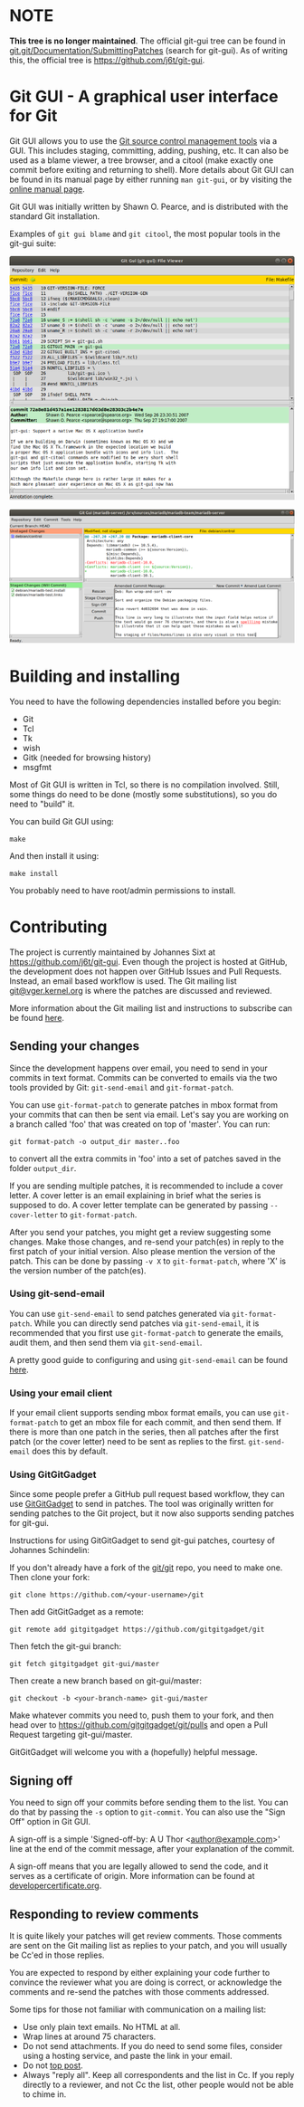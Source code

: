 # NOTE

**This tree is no longer maintained**. The official git-gui tree can be found in
[git.git/Documentation/SubmittingPatches](https://github.com/git/git/blob/master/Documentation/SubmittingPatches)
(search for git-gui). As of writing this, the official tree is
https://github.com/j6t/git-gui.

# Git GUI - A graphical user interface for Git

Git GUI allows you to use the [Git source control management
tools](https://git-scm.com/) via a GUI. This includes staging, committing,
adding, pushing, etc. It can also be used as a blame viewer, a tree browser,
and a citool (make exactly one commit before exiting and returning to shell).
More details about Git GUI can be found in its manual page by either running
`man git-gui`, or by visiting the [online manual
page](https://git-scm.com/docs/git-gui).

Git GUI was initially written by Shawn O. Pearce, and is distributed with the
standard Git installation.

Examples of `git gui blame` and `git citool`, the most popular tools in the git-gui
suite:

![git gui blame example](docs/git-gui-blame-example.png)

![git citool example](docs/git-citool-example.png)

# Building and installing

You need to have the following dependencies installed before you begin:

- Git
- Tcl
- Tk
- wish
- Gitk (needed for browsing history)
- msgfmt

Most of Git GUI is written in Tcl, so there is no compilation involved. Still,
some things do need to be done (mostly some substitutions), so you do need to
"build" it.

You can build Git GUI using:

```
make
```

And then install it using:

```
make install
```

You probably need to have root/admin permissions to install.

# Contributing

The project is currently maintained by Johannes Sixt at
https://github.com/j6t/git-gui. Even though the project is hosted at
GitHub, the development does not happen over GitHub Issues and Pull Requests.
Instead, an email based workflow is used. The Git mailing list
[git@vger.kernel.org](mailto:git@vger.kernel.org) is where the patches are
discussed and reviewed.

More information about the Git mailing list and instructions to subscribe can
be found [here](https://git.wiki.kernel.org/index.php/GitCommunity).

## Sending your changes

Since the development happens over email, you need to send in your commits in
text format. Commits can be converted to emails via the two tools provided by
Git: `git-send-email` and `git-format-patch`.

You can use `git-format-patch` to generate patches in mbox format from your
commits that can then be sent via email. Let's say you are working on a branch
called 'foo' that was created on top of 'master'. You can run:

```
git format-patch -o output_dir master..foo
```

to convert all the extra commits in 'foo' into a set of patches saved in the
folder `output_dir`.

If you are sending multiple patches, it is recommended to include a cover
letter. A cover letter is an email explaining in brief what the series is
supposed to do. A cover letter template can be generated by passing
`--cover-letter` to `git-format-patch`.

After you send your patches, you might get a review suggesting some changes.
Make those changes, and re-send your patch(es) in reply to the first patch of
your initial version. Also please mention the version of the patch. This can be
done by passing `-v X` to `git-format-patch`, where 'X' is the version number
of the patch(es).

### Using git-send-email

You can use `git-send-email` to send patches generated via `git-format-patch`.
While you can directly send patches via `git-send-email`, it is recommended
that you first use `git-format-patch` to generate the emails, audit them, and
then send them via `git-send-email`.

A pretty good guide to configuring and using `git-send-email` can be found
[here](https://www.freedesktop.org/wiki/Software/PulseAudio/HowToUseGitSendEmail/).

### Using your email client

If your email client supports sending mbox format emails, you can use
`git-format-patch` to get an mbox file for each commit, and then send them. If
there is more than one patch in the series, then all patches after the first
patch (or the cover letter) need to be sent as replies to the first.
`git-send-email` does this by default.

### Using GitGitGadget

Since some people prefer a GitHub pull request based workflow, they can use
[GitGitGadget](https://gitgitgadget.github.io/) to send in patches. The tool
was originally written for sending patches to the Git project, but it now also
supports sending patches for git-gui.

Instructions for using GitGitGadget to send git-gui patches, courtesy of
Johannes Schindelin:

If you don't already have a fork of the [git/git](https://github.com/git/git)
repo, you need to make one. Then clone your fork:

```
git clone https://github.com/<your-username>/git
```

Then add GitGitGadget as a remote:

```
git remote add gitgitgadget https://github.com/gitgitgadget/git
```

Then fetch the git-gui branch:

```
git fetch gitgitgadget git-gui/master
```

Then create a new branch based on git-gui/master:

```
git checkout -b <your-branch-name> git-gui/master
```

Make whatever commits you need to, push them to your fork, and then head over
to https://github.com/gitgitgadget/git/pulls and open a Pull Request targeting
git-gui/master.

GitGitGadget will welcome you with a (hopefully) helpful message.

## Signing off

You need to sign off your commits before sending them to the list. You can do
that by passing the `-s` option to `git-commit`. You can also use the "Sign
Off" option in Git GUI.

A sign-off is a simple 'Signed-off-by: A U Thor \<author@example.com\>' line at
the end of the commit message, after your explanation of the commit.

A sign-off means that you are legally allowed to send the code, and it serves
as a certificate of origin. More information can be found at
[developercertificate.org](https://developercertificate.org/).

## Responding to review comments

It is quite likely your patches will get review comments. Those comments are
sent on the Git mailing list as replies to your patch, and you will usually be
Cc'ed in those replies.

You are expected to respond by either explaining your code further to convince
the reviewer what you are doing is correct, or acknowledge the comments and
re-send the patches with those comments addressed.

Some tips for those not familiar with communication on a mailing list:

- Use only plain text emails. No HTML at all.
- Wrap lines at around 75 characters.
- Do not send attachments. If you do need to send some files, consider using a
  hosting service, and paste the link in your email.
- Do not [top post](http://www.idallen.com/topposting.html).
- Always "reply all". Keep all correspondents and the list in Cc. If you reply
  directly to a reviewer, and not Cc the list, other people would not be able
  to chime in.
